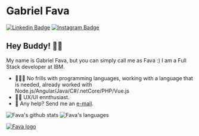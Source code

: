 # Gabriel Fava

[![Linkedin Badge](https://img.shields.io/badge/-LinkedIn-blue?style=flat&logo=LinkedIn&logoColor=white)](https://www.linkedin.com/in/gabrielfava/)
[![Instagram Badge](https://img.shields.io/badge/-Instagram-C13584?style=flat&logo=Instagram&logoColor=white)](https://www.instagram.com/gabrielfava/)

## Hey Buddy! ✌🏻

My name is Gabriel Fava, but you can simply call me as Fava :) 
I am a Full Stack developer at IBM.

- 👨🏻‍💻 No frills with programming languages, working with a language that is needed, already worked with Node.js/Angular/Java/C#/.netCore/PHP/Vue.js
- 🤘🏻 UX/UI ennthusiast.
- 📩 Any help? Send me an [e-mail](mailto:eu@gabrielfava.com.br).


![Fava's github stats](https://github-readme-stats.vercel.app/api?username=gabrielfava&show_icons=true&count_private=true&hide=contribs)
![Fava's languages](https://github-readme-stats.vercel.app/api/top-langs/?username=gabrielfava&hide=html,css&langs_count=12&layout=compact)


[![Fava logo](https://assets.gabrielfava.com.br/fava_logo_simples.png)](https://www.gabrielfava.br/)
